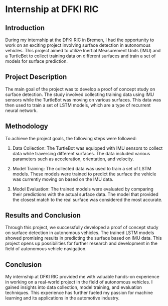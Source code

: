 # Internship at DFKI RIC

## Introduction

During my internship at the DFKI RIC in Bremen, I had the opportunity to work on an exciting project involving surface detection in autonomous vehicles. This project aimed to utilize Inertial Measurement Units (IMU) and a TurtleBot to collect training data on different surfaces and train a set of models for surface prediction.

## Project Description

The main goal of the project was to develop a proof of concept study on surface detection. The study involved collecting training data using IMU sensors while the TurtleBot was moving on various surfaces. This data was then used to train a set of LSTM models, which are a type of recurrent neural network.

## Methodology

To achieve the project goals, the following steps were followed:

1. Data Collection: The TurtleBot was equipped with IMU sensors to collect data while traversing different surfaces. The data included various parameters such as acceleration, orientation, and velocity.

2. Model Training: The collected data was used to train a set of LSTM models. These models were trained to predict the surface the vehicle was currently moving on based on the IMU data.

3. Model Evaluation: The trained models were evaluated by comparing their predictions with the actual surface data. The model that provided the closest match to the real surface was considered the most accurate.

## Results and Conclusion

Through this project, we successfully developed a proof of concept study on surface detection in autonomous vehicles. The trained LSTM models showed promising results in predicting the surface based on IMU data. This project opens up possibilities for further research and development in the field of autonomous vehicle navigation.

## Conclusion

My internship at DFKI RIC provided me with valuable hands-on experience in working on a real-world project in the field of autonomous vehicles. I gained insights into data collection, model training, and evaluation techniques. This experience has further fueled my passion for machine learning and its applications in the automotive industry.
